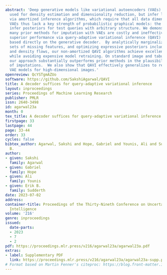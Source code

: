 ```yaml
---
abstract: 'Deep generative models like variational autoencoders (VAEs) are widely
  used for density estimation and dimensionality reduction, but infer latent representations
  via amortized inference algorithms, which require that all data dimensions are observed.
  VAEs thus lack a key strength of probabilistic graphical models: the ability to
  infer posteriors for test queries with arbitrary structure. We demonstrate that
  many prior methods for imputation with VAEs are costly and ineffective, and achieve
  superior performance via query-adaptive variational inference (QAVI) algorithms
  based directly on the generative decoder.  By analytically marginalizing arbitrary
  sets of missing features, and optimizing expressive posteriors including mixtures
  and density flows, our non-amortized QAVI algorithms achieve excellent performance
  while avoiding expensive model retraining. On standard image and tabular datasets,
  our approach substantially outperforms prior methods in the plausibility and diversity
  of imputations.  We also show that QAVI effectively generalizes to recent hierarchical
  VAE models for high-dimensional images.'
openreview: QcYSTgmAZUo
software: https://github.com/SakshiAgarwal/QAVI
title: A decoder suffices for query-adaptive variational inference
layout: inproceedings
series: Proceedings of Machine Learning Research
publisher: PMLR
issn: 2640-3498
id: agarwal23a
month: 0
tex_title: A decoder suffices for query-adaptive variational inference
firstpage: 33
lastpage: 44
page: 33-44
order: 33
cycles: false
bibtex_author: Agarwal, Sakshi and Hope, Gabriel and Younis, Ali and Sudderth, Erik
  B.
author:
- given: Sakshi
  family: Agarwal
- given: Gabriel
  family: Hope
- given: Ali
  family: Younis
- given: Erik B.
  family: Sudderth
date: 2023-07-02
address:
container-title: Proceedings of the Thirty-Nineth Conference on Uncertainty in Artificial
  Intelligence
volume: '216'
genre: inproceedings
issued:
  date-parts:
  - 2023
  - 7
  - 2
pdf: https://proceedings.mlr.press/v216/agarwal23a/agarwal23a.pdf
extras:
- label: Supplementary PDF
  link: https://proceedings.mlr.press/v216/agarwal23a/agarwal23a-supp.pdf
# Format based on Martin Fenner's citeproc: https://blog.front-matter.io/posts/citeproc-yaml-for-bibliographies/
---
```

